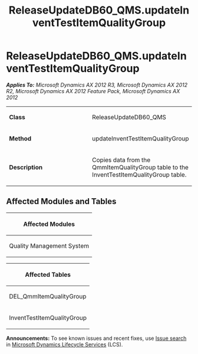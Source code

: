 ﻿---
title: ReleaseUpdateDB60_QMS.updateInventTestItemQualityGroup
TOCTitle: ReleaseUpdateDB60_QMS.updateInventTestItemQualityGroup
ms:assetid: 7da26eff-c140-1c41-fe2d-e3281ddc344d
ms:mtpsurl: https://msdn.microsoft.com/en-us/library/JJ719498(v=AX.60)
ms:contentKeyID: 49709288
ms.date: 05/18/2015
mtps_version: v=AX.60
---

# ReleaseUpdateDB60\_QMS.updateInventTestItemQualityGroup 


_**Applies To:** Microsoft Dynamics AX 2012 R3, Microsoft Dynamics AX 2012 R2, Microsoft Dynamics AX 2012 Feature Pack, Microsoft Dynamics AX 2012_

<table>
<colgroup>
<col style="width: 50%" />
<col style="width: 50%" />
</colgroup>
<tbody>
<tr class="odd">
<td><p><strong>Class</strong></p></td>
<td><p>ReleaseUpdateDB60_QMS</p></td>
</tr>
<tr class="even">
<td><p><strong>Method</strong></p></td>
<td><p>updateInventTestItemQualityGroup</p></td>
</tr>
<tr class="odd">
<td><p><strong>Description</strong></p></td>
<td><p>Copies data from the QmmItemQualityGroup table to the InventTestItemQualityGroup table.</p></td>
</tr>
</tbody>
</table>


## Affected Modules and Tables

<table>
<colgroup>
<col style="width: 100%" />
</colgroup>
<thead>
<tr class="header">
<th><p>Affected Modules</p></th>
</tr>
</thead>
<tbody>
<tr class="odd">
<td><p>Quality Management System</p></td>
</tr>
</tbody>
</table>


<table>
<colgroup>
<col style="width: 100%" />
</colgroup>
<thead>
<tr class="header">
<th><p>Affected Tables</p></th>
</tr>
</thead>
<tbody>
<tr class="odd">
<td><p>DEL_QmmItemQualityGroup</p></td>
</tr>
<tr class="even">
<td><p>InventTestItemQualityGroup</p></td>
</tr>
</tbody>
</table>

  
**Announcements:** To see known issues and recent fixes, use [Issue search](http://go.microsoft.com/fwlink/?linkid=389258) in [Microsoft Dynamics Lifecycle Services](http://go.microsoft.com/fwlink/?linkid=306505) (LCS).

